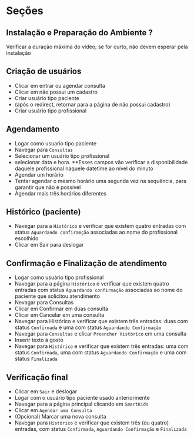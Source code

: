 # Seções

## Instalação e Preparação do Ambiente ?
Verificar a duração máxima do vídeo; se for curto, não devem esperar pela instalação

## Criação de usuários
- Clicar em entrar ou agendar consulta
- Clicar em não possui um cadastro
- Criar usuário tipo paciente
- (após o redirect, retornar para a página de não possui cadastro)
- Criar usuário tipo profissional

## Agendamento
- Logar como usuario tipo paciente
- Navegar para `Consultas`
- Selecionar um usuário tipo profissional
- selecionar data e hora. **Esses campos vão verificar a disponibilidade daquele profissional naquele datetime ao nível do minuto
- Agendar um horário
- Tentar agendar o mesmo horário uma segunda vez na sequência, para garantir que não é possível
- Agendar mais três horários diferentes

## Histórico (paciente)
- Navegar para a `Histórico` e verificar que existem quatro entradas com status `Aguardando confiramção` associadas ao nome do profissional escolhido
- Clicar em Sair para deslogar

## Confirmação e Finalização de atendimento
- Logar como usuário tipo profissional
- Navegar para a página `Histórico` e verificar que existem quatro entradas com status `Aguardando confirmação` associadas ao nome do paciente que solicitou atendimento
- Nevagar para Consultas
- Clicar em Confirmar em duas consulta
- Clicar em Cancelar em uma consulta
- Navegar para Histórico e verificar que existem três entradas: duas com status `Confirmada` e uma com status `Aguardando Confirmação`
- Navegar para `Consultas` e clicar `Preencher Histórico` em uma consulta
- Inserir texto à gosto
- Navegar para `Histórico` e verificar que existem três entradas: uma com status `Confirmada`, uma com status `Aguardando Confirmação` e uma com status `Finalizada`

## Verificação final
- Clicar em `Sair` e deslogar
- Logar com o usuário tipo paciente usado anteriormente
- Navegar para a página principal clicando em `SmartKids`
- Clicar em `Agendar uma Consulta`
- (Opcional) Marcar uma nova consulta
- Navegar para `Histórico` e verificar que existem três (ou quatro) entradas, com status `Confirmada`, `Aguardando Confirmação` e `Finalizada`
